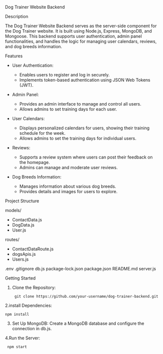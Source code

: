 Dog Trainer Website Backend

Description

The Dog Trainer Website Backend serves as the server-side component for the Dog Trainer website. It is built using Node.js, Express, MongoDB, and Mongoose. This backend supports user authentication, admin panel functionalities, and handles the logic for managing user calendars, reviews, and dog breeds information.

Features

- User Authentication:

  - Enables users to register and log in securely.
  - Implements token-based authentication using JSON Web Tokens (JWT).

- Admin Panel:

  - Provides an admin interface to manage and control all users.
  - Allows admins to set training days for each user.

- User Calendars:

  - Displays personalized calendars for users, showing their training schedule for the week.
  - Allows admins to set the training days for individual users.

- Reviews:

  - Supports a review system where users can post their feedback on the homepage.
  - Admins can manage and moderate user reviews.

- Dog Breeds Information:
  - Manages information about various dog breeds.
  - Provides details and images for users to explore.

Project Structure

models/

- ContactData.js
- DogData.js
- User.js

routes/

- ContactDataRoute.js
- dogsApis.js
- Users.js

.env
.gitignore
db.js
package-lock.json
package.json
README.md
server.js

Getting Started

1. Clone the Repository:

   ` git clone https://github.com/your-username/dog-trainer-backend.git`

2.install Dependencies:

`npm install`

3. Set Up MongoDB:
   Create a MongoDB database and configure the connection in db.js.

4.Run the Server:

` npm start`
